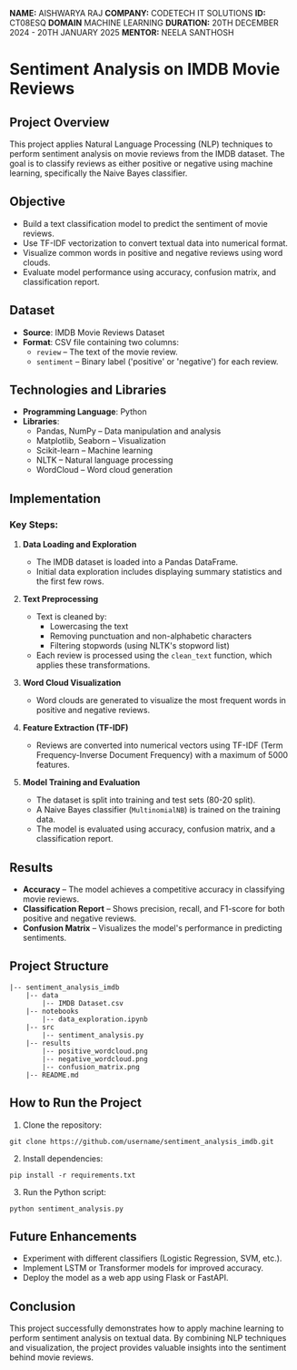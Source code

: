 **NAME:** AISHWARYA RAJ
**COMPANY:** CODETECH IT SOLUTIONS
**ID:** CT08ESQ
**DOMAIN** MACHINE LEARNING
**DURATION:** 20TH DECEMBER 2024 - 20TH JANUARY 2025
**MENTOR:** NEELA SANTHOSH

# Sentiment Analysis on IMDB Movie Reviews

## Project Overview
This project applies Natural Language Processing (NLP) techniques to perform sentiment analysis on movie reviews from the IMDB dataset. The goal is to classify reviews as either positive or negative using machine learning, specifically the Naive Bayes classifier.

## Objective
- Build a text classification model to predict the sentiment of movie reviews.
- Use TF-IDF vectorization to convert textual data into numerical format.
- Visualize common words in positive and negative reviews using word clouds.
- Evaluate model performance using accuracy, confusion matrix, and classification report.

## Dataset
- **Source**: IMDB Movie Reviews Dataset
- **Format**: CSV file containing two columns:
  - `review` – The text of the movie review.
  - `sentiment` – Binary label ('positive' or 'negative') for each review.

## Technologies and Libraries
- **Programming Language**: Python
- **Libraries**:
  - Pandas, NumPy – Data manipulation and analysis
  - Matplotlib, Seaborn – Visualization
  - Scikit-learn – Machine learning
  - NLTK – Natural language processing
  - WordCloud – Word cloud generation

## Implementation
### Key Steps:
1. **Data Loading and Exploration**
   - The IMDB dataset is loaded into a Pandas DataFrame.
   - Initial data exploration includes displaying summary statistics and the first few rows.

2. **Text Preprocessing**
   - Text is cleaned by:
     - Lowercasing the text
     - Removing punctuation and non-alphabetic characters
     - Filtering stopwords (using NLTK's stopword list)
   - Each review is processed using the `clean_text` function, which applies these transformations.

3. **Word Cloud Visualization**
   - Word clouds are generated to visualize the most frequent words in positive and negative reviews.

4. **Feature Extraction (TF-IDF)**
   - Reviews are converted into numerical vectors using TF-IDF (Term Frequency-Inverse Document Frequency) with a maximum of 5000 features.

5. **Model Training and Evaluation**
   - The dataset is split into training and test sets (80-20 split).
   - A Naive Bayes classifier (`MultinomialNB`) is trained on the training data.
   - The model is evaluated using accuracy, confusion matrix, and a classification report.

## Results
- **Accuracy** – The model achieves a competitive accuracy in classifying movie reviews.
- **Classification Report** – Shows precision, recall, and F1-score for both positive and negative reviews.
- **Confusion Matrix** – Visualizes the model's performance in predicting sentiments.

## Project Structure
```
|-- sentiment_analysis_imdb
    |-- data
        |-- IMDB Dataset.csv
    |-- notebooks
        |-- data_exploration.ipynb
    |-- src
        |-- sentiment_analysis.py
    |-- results
        |-- positive_wordcloud.png
        |-- negative_wordcloud.png
        |-- confusion_matrix.png
    |-- README.md
```

## How to Run the Project
1. Clone the repository:
```
git clone https://github.com/username/sentiment_analysis_imdb.git
```
2. Install dependencies:
```
pip install -r requirements.txt
```
3. Run the Python script:
```
python sentiment_analysis.py
```

## Future Enhancements
- Experiment with different classifiers (Logistic Regression, SVM, etc.).
- Implement LSTM or Transformer models for improved accuracy.
- Deploy the model as a web app using Flask or FastAPI.

## Conclusion
This project successfully demonstrates how to apply machine learning to perform sentiment analysis on textual data. By combining NLP techniques and visualization, the project provides valuable insights into the sentiment behind movie reviews.

